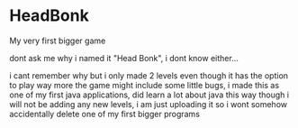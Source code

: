 # HeadBonk
My very first bigger game

dont ask me why i named it "Head Bonk", i dont know either...

i cant remember why but i only made 2 levels even though it has the option to play way more
the game might include some little bugs, i made this as one of my first java applications, did learn a lot about java this way though
i will not be adding any new levels, i am just uploading it so i wont somehow accidentally delete one of my first bigger programs
